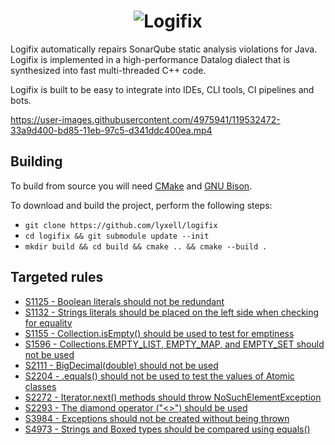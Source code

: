 <h1 align="center">
  <img src="https://raw.githubusercontent.com/lyxell/logifix/master/.github/logo.svg" alt="Logifix">
</h1>

Logifix automatically repairs SonarQube static analysis
violations for Java. Logifix is implemented in a high-performance
Datalog dialect that is synthesized into fast multi-threaded C++
code.

Logifix is built to be easy to integrate into IDEs, CLI tools,
CI pipelines and bots.

https://user-images.githubusercontent.com/4975941/119532472-33a9d400-bd85-11eb-97c5-d341ddc400ea.mp4

## Building

To build from source you will need [CMake](https://cmake.org/) and [GNU Bison](https://www.gnu.org/software/bison/).

To download and build the project, perform the following steps:

* `git clone https://github.com/lyxell/logifix`
* `cd logifix && git submodule update --init`
* `mkdir build && cd build && cmake .. && cmake --build .`

## Targeted rules

* [S1125 - Boolean literals should not be redundant](https://github.com/lyxell/logifix/blob/master/rules/1125.dl)
* [S1132 - Strings literals should be placed on the left side when checking for equality](https://github.com/lyxell/logifix/blob/master/rules/1132.dl)
* [S1155 - Collection.isEmpty() should be used to test for emptiness](https://github.com/lyxell/logifix/blob/master/rules/1155.dl)
* [S1596 - Collections.EMPTY_LIST, EMPTY_MAP, and EMPTY_SET should not be used](https://github.com/lyxell/logifix/blob/master/rules/1596.dl)
* [S2111 - BigDecimal(double) should not be used](https://github.com/lyxell/logifix/blob/master/rules/2111.dl)
* [S2204 - .equals() should not be used to test the values of Atomic classes](https://github.com/lyxell/logifix/blob/master/rules/2204.dl)
* [S2272 - Iterator.next() methods should throw NoSuchElementException](https://github.com/lyxell/logifix/blob/master/rules/2272.dl)
* [S2293 - The diamond operator ("<>") should be used](https://github.com/lyxell/logifix/blob/master/rules/2293.dl)
* [S3984 - Exceptions should not be created without being thrown](https://github.com/lyxell/logifix/blob/master/rules/3984.dl)
* [S4973 - Strings and Boxed types should be compared using equals()](https://github.com/lyxell/logifix/blob/master/rules/4973.dl)
